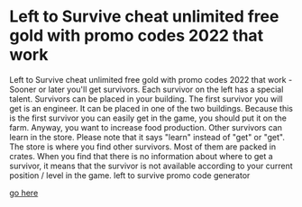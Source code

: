 # Left to Survive cheat unlimited free gold with promo codes 2022 that work

Left to Survive cheat unlimited free gold with promo codes 2022 that work - Sooner or later you'll get survivors. Each survivor on the left has a special talent. Survivors can be placed in your building. The first survivor you will get is an engineer. It can be placed in one of the two buildings. Because this is the first survivor you can easily get in the game, you should put it on the farm. Anyway, you want to increase food production. Other survivors can learn in the store. Please note that it says "learn" instead of "get" or "get". The store is where you find other survivors. Most of them are packed in crates. When you find that there is no information about where to get a survivor, it means that the survivor is not available according to your current position / level in the game. left to survive promo code generator

<a href="https://watermod.icu/left-to-survive/">go here</a>
